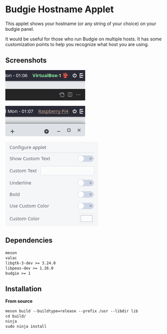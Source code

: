 # Budgie Hostname Applet

This applet shows your hostname (or any string of your choice) on your budgie panel.

It would be useful for those who run Budgie on multiple hosts. It has some customization points to help you recognize what host you are using.

## Screenshots

![Panel1](https://github.com/AkiraMiyakoda/budgie-hostname-applet/raw/master/assets/panel1.png)

![Panel2](https://github.com/AkiraMiyakoda/budgie-hostname-applet/raw/master/assets/panel2.png)

![Config](https://github.com/AkiraMiyakoda/budgie-hostname-applet/raw/master/assets/config.png)

## Dependencies

```
meson
valac
libgtk-3-dev >= 3.24.0
libpeas-dev >= 1.26.0
budgie >= 1
```

## Installation

**From source**
```
meson build --buildtype=release --prefix /usr --libdir lib
cd build/
ninja
sudo ninja install
```
